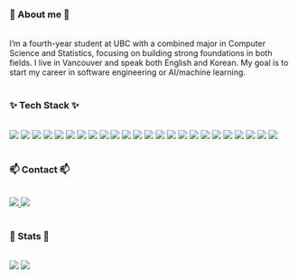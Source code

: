 <!--내용 부분-->
<div>
  <div> 
    <h3>🤗 About me 🤗</h3> <br/>
    <div> I’m a fourth-year student at UBC with a combined major in Computer Science and Statistics, focusing on building strong foundations in both fields. I live in Vancouver and speak both English and Korean. My goal is to start my career in software engineering or AI/machine learning.
    </div> 
    <br>
    <h3>✨ Tech Stack ✨</h3><br> 
    <div> <img src="https://img.shields.io/badge/Amazon S3-569A31?style=for-the-badge&logo=Amazon S3&logoColor=white">
      <img src="https://img.shields.io/badge/Java-007396?style=for-the-badge&logo=Java&logoColor=white">
      <img src="https://img.shields.io/badge/C-A8B9CC?style=for-the-badge&logo=C&logoColor=white">
      <img src="https://img.shields.io/badge/C++-00599C?style=for-the-badge&logo=C%2B%2B&logoColor=white">
      <img src="https://img.shields.io/badge/Kotlin-7F52FF?style=for-the-badge&logo=Kotlin&logoColor=white">
      <img src="https://img.shields.io/badge/Python-3776AB?style=for-the-badge&logo=Python&logoColor=white">
      <img src="https://img.shields.io/badge/R-276DC3?style=for-the-badge&logo=R&logoColor=white">
      <img src="https://img.shields.io/badge/ReactNative-61DAFB?style=for-the-badge&logo=React&logoColor=white">
      <img src="https://img.shields.io/badge/Javascript-F7DF1E?style=for-the-badge&logo=Javascript&logoColor=white">
      <img src="https://img.shields.io/badge/Typescript-3178C6?style=for-the-badge&logo=Typescript&logoColor=white">
      <img src="https://img.shields.io/badge/HTML5-E34F26?style=for-the-badge&logo=HTML5&logoColor=white">
      <img src="https://img.shields.io/badge/CSS3-1572B6?style=for-the-badge&logo=CSS3&logoColor=white">
      <img src="https://img.shields.io/badge/React-61DAFB?style=for-the-badge&logo=React&logoColor=white">
      <img src="https://img.shields.io/badge/Next.js-000000?style=for-the-badge&logo=Next.js&logoColor=white">    
      <img src="https://img.shields.io/badge/Node.js-339933?style=for-the-badge&logo=Node.js&logoColor=white">
      <img src="https://img.shields.io/badge/Express-000000?style=for-the-badge&logo=Express&logoColor=white">
      <img src="https://img.shields.io/badge/MySQL-4479A1?style=for-the-badge&logo=MySQL&logoColor=white">
      <img src="https://img.shields.io/badge/PostgreSQL-4169E1?style=for-the-badge&logo=PostgreSQL&logoColor=white">
      <img src="https://img.shields.io/badge/Amazon AWS-232F3E?style=for-the-badge&logo=Amazon AWS&logoColor=white">
      <img src="https://img.shields.io/badge/Firebase-FFCA28?style=for-the-badge&logo=Firebase&logoColor=white">
      <img src="https://img.shields.io/badge/Git-F05032?style=for-the-badge&logo=Git&logoColor=white">
      <img src="https://img.shields.io/badge/Github-181717?style=for-the-badge&logo=Github&logoColor=white">
      <img src="https://img.shields.io/badge/Linux-FCC624?style=for-the-badge&logo=Linux&logoColor=white">
      <img src="https://img.shields.io/badge/Figma-F24E1E?style=for-the-badge&logo=Figma&logoColor=white">
    </div>
  <br>
  <h3>📫 Contact 📫</h3><br>
  <div>
    <a href="mailto:parkryan0128@gmail.com">
      <img src="https://img.shields.io/badge/parkryan0128@gmail.com-D14836?style=for-the-badge&logo=gmail&logoColor=white"/>
    </a>
    <a href="https://www.linkedin.com/in/parkryan0128/">
      <img src="https://img.shields.io/badge/Linkedin-1572B6.svg?style=for-the-badge"/>
    </a>
  </div>
  <br> 
  <div> 
    <h3> 🏅 Stats 🏅</h3><br/>
    <div> <img src="https://github-readme-stats.vercel.app/api?username=parkryan0128&show_icons=true&theme=swift&hide=contribs&rank_icon=github&include_all_commits=true"/>
      <img src="https://github-readme-stats.vercel.app/api/top-langs/?username=parkryan0128&layout=compact&theme=swift&hide=TSQL,TeX"/>
    </div> 
  </div>
</div>
